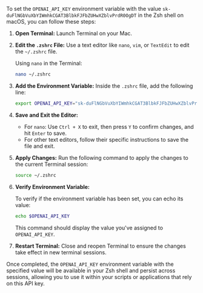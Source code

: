 To set the `OPENAI_API_KEY` environment variable with the value `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` in the Zsh shell on macOS, you can follow these steps:

1. **Open Terminal:** Launch Terminal on your Mac.

2. **Edit the `.zshrc` File:** Use a text editor like `nano`, `vim`, or `TextEdit` to edit the `~/.zshrc` file.

   Using `nano` in the Terminal:

   ```bash
   nano ~/.zshrc
   ```

3. **Add the Environment Variable:** Inside the `.zshrc` file, add the following line:

   ```bash
   export OPENAI_API_KEY="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"
   ```

4. **Save and Exit the Editor:** 

   - For `nano`: Use `Ctrl + X` to exit, then press `Y` to confirm changes, and hit `Enter` to save.
   - For other text editors, follow their specific instructions to save the file and exit.

5. **Apply Changes:** Run the following command to apply the changes to the current Terminal session:

   ```bash
   source ~/.zshrc
   ```

6. **Verify Environment Variable:**

   To verify if the environment variable has been set, you can echo its value:

   ```bash
   echo $OPENAI_API_KEY
   ```

   This command should display the value you've assigned to `OPENAI_API_KEY`.

7. **Restart Terminal:** Close and reopen Terminal to ensure the changes take effect in new terminal sessions.

Once completed, the `OPENAI_API_KEY` environment variable with the specified value will be available in your Zsh shell and persist across sessions, allowing you to use it within your scripts or applications that rely on this API key.
